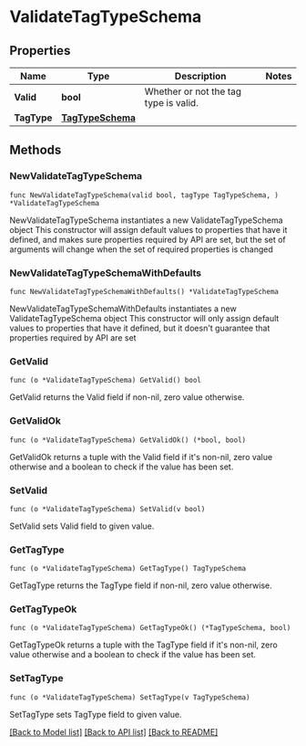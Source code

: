 # ValidateTagTypeSchema

## Properties

Name | Type | Description | Notes
------------ | ------------- | ------------- | -------------
**Valid** | **bool** | Whether or not the tag type is valid. | 
**TagType** | [**TagTypeSchema**](TagTypeSchema.md) |  | 

## Methods

### NewValidateTagTypeSchema

`func NewValidateTagTypeSchema(valid bool, tagType TagTypeSchema, ) *ValidateTagTypeSchema`

NewValidateTagTypeSchema instantiates a new ValidateTagTypeSchema object
This constructor will assign default values to properties that have it defined,
and makes sure properties required by API are set, but the set of arguments
will change when the set of required properties is changed

### NewValidateTagTypeSchemaWithDefaults

`func NewValidateTagTypeSchemaWithDefaults() *ValidateTagTypeSchema`

NewValidateTagTypeSchemaWithDefaults instantiates a new ValidateTagTypeSchema object
This constructor will only assign default values to properties that have it defined,
but it doesn't guarantee that properties required by API are set

### GetValid

`func (o *ValidateTagTypeSchema) GetValid() bool`

GetValid returns the Valid field if non-nil, zero value otherwise.

### GetValidOk

`func (o *ValidateTagTypeSchema) GetValidOk() (*bool, bool)`

GetValidOk returns a tuple with the Valid field if it's non-nil, zero value otherwise
and a boolean to check if the value has been set.

### SetValid

`func (o *ValidateTagTypeSchema) SetValid(v bool)`

SetValid sets Valid field to given value.


### GetTagType

`func (o *ValidateTagTypeSchema) GetTagType() TagTypeSchema`

GetTagType returns the TagType field if non-nil, zero value otherwise.

### GetTagTypeOk

`func (o *ValidateTagTypeSchema) GetTagTypeOk() (*TagTypeSchema, bool)`

GetTagTypeOk returns a tuple with the TagType field if it's non-nil, zero value otherwise
and a boolean to check if the value has been set.

### SetTagType

`func (o *ValidateTagTypeSchema) SetTagType(v TagTypeSchema)`

SetTagType sets TagType field to given value.



[[Back to Model list]](../README.md#documentation-for-models) [[Back to API list]](../README.md#documentation-for-api-endpoints) [[Back to README]](../README.md)


